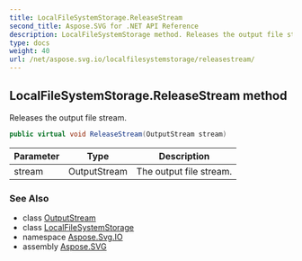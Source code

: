 ```yaml
---
title: LocalFileSystemStorage.ReleaseStream
second_title: Aspose.SVG for .NET API Reference
description: LocalFileSystemStorage method. Releases the output file stream
type: docs
weight: 40
url: /net/aspose.svg.io/localfilesystemstorage/releasestream/
---
```

## LocalFileSystemStorage.ReleaseStream method

Releases the output file stream.

```csharp
public virtual void ReleaseStream(OutputStream stream)
```

| Parameter | Type | Description |
| --- | --- | --- |
| stream | OutputStream | The output file stream. |

### See Also

* class [OutputStream](../../outputstream/)
* class [LocalFileSystemStorage](../)
* namespace [Aspose.Svg.IO](../../../aspose.svg.io/)
* assembly [Aspose.SVG](../../../)
